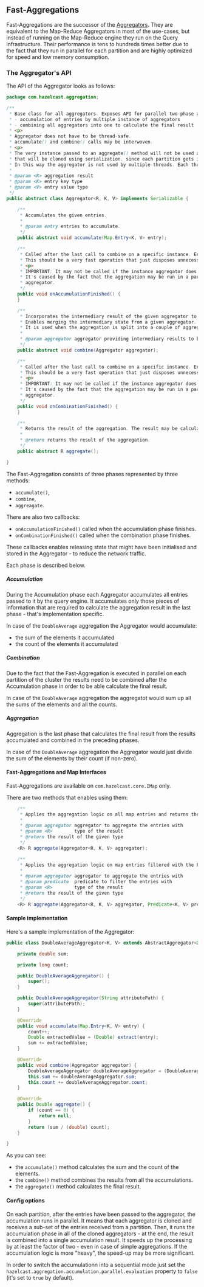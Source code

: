 
## Fast-Aggregations

Fast-Aggregations are the successor of the [Aggregators](#aggregators).
They are equivalent to the Map-Reduce Aggregators in most of the use-cases, but instead of running on the Map-Reduce engine they run on the Query infrastructure.
Their performance is tens to hundreds times better due to the fact that they run in parallel for each partition and are highly optimized for speed and low memory consumption.

### The Aggregator's API

The API of the Aggregator looks as follows:

```java
package com.hazelcast.aggregation;

/**
 * Base class for all aggregators. Exposes API for parallel two-phase aggregations:
 * - accumulation of entries by multiple instance of aggregators
 * - combining all aggregators into one to calculate the final result
 * <p>
 * Aggregator does not have to be thread-safe.
 * accumulate() and combine() calls may be interwoven.
 * <p>
 * The very instance passed to an aggregate() method will not be used at all. It is just a prototype object
 * that will be cloned using serialization, since each partition gets its own instance of an aggregator.
 * In this way the aggregator is not used by multiple-threads. Each thread gets its own aggregator instance.
 *
 * @param <R> aggregation result
 * @param <K> entry key type
 * @param <V> entry value type
 */
public abstract class Aggregator<R, K, V> implements Serializable {

    /**
     * Accumulates the given entries.
     *
     * @param entry entries to accumulate.
     */
    public abstract void accumulate(Map.Entry<K, V> entry);

    /**
     * Called after the last call to combine on a specific instance. Enables disposing of the intermediary state.
     * This should be a very fast operation that just disposes unnecessary state (if applicable).
     * <p>
     * IMPORTANT: It may not be called if the instance aggregator does not take part in the accumulation phase.
     * It's caused by the fact that the aggregation may be run in a parallel way and each thread gets a clone of the
     * aggregator.
     */
    public void onAccumulationFinished() {
    }

    /**
     * Incorporates the intermediary result of the given aggregator to this instance of the aggregator.
     * Enables merging the intermediary state from a given aggregator.
     * It is used when the aggregation is split into a couple of aggregators.
     *
     * @param aggregator aggregator providing intermediary results to be combined into the results of this aggregator.
     */
    public abstract void combine(Aggregator aggregator);

    /**
     * Called after the last call to combine on a specific instance. Enables disposing of the intermediary state.
     * This should be a very fast operation that just disposes unnecessary state (if applicable).
     * <p>
     * IMPORTANT: It may not be called if the instance aggregator does not take part in the combination phase.
     * It's caused by the fact that the aggregation may be run in a parallel way and each thread gets a clone of the
     * aggregator.
     */
    public void onCombinationFinished() {
    }

    /**
     * Returns the result of the aggregation. The result may be calculated in this call or cached by the aggregator.
     *
     * @return returns the result of the aggregation.
     */
    public abstract R aggregate();

}
```

The Fast-Aggregation consists of three phases represented by three methods:
- `accumulate()`,
- `combine`,
- `aggreagate`.

There are also two callbacks:
- `onAccumulationFinished()` called when the accumulation phase finishes.
- `onCombinationFinished()` called when the combination phase finishes.

These callbacks enables releasing state that might have been initialised and stored in the Aggregator - to reduce the network traffic.

Each phase is described below.

##### Accumulation

During the Accumulation phase each Aggregator accumulates all entries passed to it by the query engine.
It accumulates only those pieces of information that are required to calculate the aggregation result in the last phase - that's implementation specific.

In case of the `DoubleAverage` aggregation the Aggregator would accumulate:
- the sum of the elements it accumulated
- the count of the elements it accumulated

##### Combination

Due to the fact that the Fast-Aggregation is executed in parallel on each partition of the cluster the results need to be combined after the Accumulation phase in order to be able calculate the final result.

In case of the `DoubleAverage` aggregation the aggregatot would sum up all the sums of the elements and all the counts.


##### Aggregation

Aggregation is the last phase that calculates the final result from the results accumulated and combined in the preceding phases.

In case of the `DoubleAverage` aggregation the Aggregator would just divide the sum of the elements by their count (if non-zero).


#### Fast-Aggregations and Map Interfaces

Fast-Aggregations are available on `com.hazelcast.core.IMap` only.

There are two methods that enables using them:

```java
    /**
     * Applies the aggregation logic on all map entries and returns the result
     *
     * @param aggregator aggregator to aggregate the entries with
     * @param <R>        type of the result
     * @return the result of the given type
     */
    <R> R aggregate(Aggregator<R, K, V> aggregator);

    /**
     * Applies the aggregation logic on map entries filtered with the Predicated and returns the result
     *
     * @param aggregator aggregator to aggregate the entries with
     * @param predicate  predicate to filter the entries with
     * @param <R>        type of the result
     * @return the result of the given type
     */
    <R> R aggregate(Aggregator<R, K, V> aggregator, Predicate<K, V> predicate);
```

#### Sample implementation

Here's a sample implementation of the Aggregator:

```java
public class DoubleAverageAggregator<K, V> extends AbstractAggregator<Double, K, V> {

    private double sum;

    private long count;

    public DoubleAverageAggregator() {
        super();
    }

    public DoubleAverageAggregator(String attributePath) {
        super(attributePath);
    }

    @Override
    public void accumulate(Map.Entry<K, V> entry) {
        count++;
        Double extractedValue = (Double) extract(entry);
        sum += extractedValue;
    }

    @Override
    public void combine(Aggregator aggregator) {
        DoubleAverageAggregator doubleAverageAggregator = (DoubleAverageAggregator) aggregator;
        this.sum += doubleAverageAggregator.sum;
        this.count += doubleAverageAggregator.count;
    }

    @Override
    public Double aggregate() {
        if (count == 0) {
            return null;
        }
        return (sum / (double) count);
    }

}

```

As you can see:
- the `accumulate()` method calculates the sum and the count of the elements.
- the `combine()` method combines the results from all the accumulations.
- the `aggregate()` method calculates the final result.

#### Config options

On each partition, after the entries have been passed to the aggregator, the accumulation runs in parallel.
It means that each aggregator is cloned and receives a sub-set of the entries received from a partition.
Then, it runs the accumulation phase in all of the cloned aggregators - at the end, the result is combined into a single accumulation result.
It speeds up the processing by at least the factor of two - even in case of simple aggregations. If the accumulation logic is more "heavy", the speed-up may be more significant.

In order to switch the accumulationn into a sequential mode just set the `hazelcast.aggregation.accumulation.parallel.evaluation` property to `false` (it's set to `true` by default).

